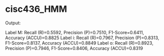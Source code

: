 # cisc436_HMM

Output:

Label M: Recall (R)=0.5592, Precision (P)=0.7510, F1-Score=0.6411, Accuracy (ACCU)=0.8825
Label i: Recall (R)=0.7967, Precision (P)=0.8313, F1-Score=0.8137, Accuracy (ACCU)=0.8849
Label o: Recall (R)=0.8923, Precision (P)=0.7946, F1-Score=0.8406, Accuracy (ACCU)=0.8319